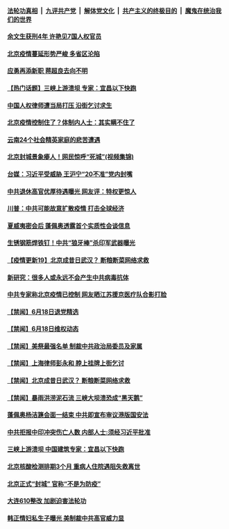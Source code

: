 

####  [法轮功真相](../../../../basic/blob/master/README.md?t=06191931) &nbsp;|&nbsp; [九评共产党](../../../../9ping.md/blob/master/README.md?t=06191931) &nbsp;|&nbsp; [解体党文化](../../../../jtdwh.md/blob/master/README.md?t=06191931)  &nbsp;|&nbsp; [共产主义的终极目的](../../../../gczydzjmd.md/blob/master/README.md?t=06191931) &nbsp;|&nbsp; [魔鬼在统治我们的世界](../../../../mgztzwmdsj.md/blob/master/README.md?t=06191931) 

#### [余文生获刑4年 许艳见7国人权官员](../pages/prog204/a102874792.md?t=06191931) 

#### [北京疫情蔓延形势严峻 多省区沦陷](../pages/prog204/a102874809.md?t=06191931) 

#### [应勇再添新职 蒋超良去向不明](../pages/prog204/a102874784.md?t=06191931) 

#### [【热门话题】三峡上游溃坝 专家：宜昌以下快跑](../pages/prog204/a102874777.md?t=06191931) 

#### [中国人权律师遭当局打压 沿街乞讨求生](../pages/prog204/a102874730.md?t=06191931) 

#### [北京疫情控制住了？体制内人士：其实瞒不住了](../pages/prog204/a102874694.md?t=06191931) 

#### [云南24个社会精英家庭的悲苦遭遇](../pages/prog204/a102874714.md?t=06191931) 

#### [北京封城景象瘆人！网民惊呼“死城”(视频集锦)](../pages/prog204/a102874672.md?t=06191931) 

#### [台媒：习近平受威胁 王沪宁“20不准”党内封嘴](../pages/prog204/a102874674.md?t=06191931) 

#### [中共退休高官优厚待遇曝光 网友评：特权更惊人](../pages/prog204/a102874608.md?t=06191931) 

#### [川普：中共可能故意扩散疫情 打击全球经济](../pages/prog204/a102874580.md?t=06191931) 

#### [夏威夷密会后 蓬佩奥透露首个实质性会谈信息](../pages/prog204/a102874570.md?t=06191931) 

#### [生锈钢筋焊铁钉！中共“狼牙棒”杀印军武器曝光](../pages/prog204/a102874555.md?t=06191931) 

#### [【疫情更新19】北京成昔日武汉？ 断粮断菜网络求救](../pages/prog204/a102871164.md?t=06191931) 


#### [新研究：很多人或永远不会产生中共病毒抗体](../pages/prog204/a102874408.md?t=06191931) 

#### [中共专家称北京疫情已控制 网友晒江苏援京医疗队合影打脸](../pages/prog204/a102874395.md?t=06191931) 

#### [【禁闻】6月18日退党精选](../pages/prog204/a102874474.md?t=06191931) 

#### [【禁闻】6月18日维权动态](../pages/prog204/a102874472.md?t=06191931) 

#### [【禁闻】美祭最强名单 制裁中共政治局委员及家属](../pages/prog204/a102874426.md?t=06191931) 

#### [【禁闻】上海律师彭永和 脖上挂牌上街乞讨](../pages/prog204/a102874428.md?t=06191931) 

#### [【禁闻】北京成昔日武汉？ 断粮断菜网络求救](../pages/prog204/a102874430.md?t=06191931) 

#### [【禁闻】暴雨洪涝泥石流 三峡大坝溃恐成“黑天鹅”](../pages/prog204/a102874433.md?t=06191931) 

#### [蓬佩奥杨洁篪会面一结束 中共即宣布审议港版国安法](../pages/prog204/a102874363.md?t=06191931) 

#### [中共拒报中印冲突伤亡人数 内部人士:须经习近平批准](../pages/prog204/a102874353.md?t=06191931) 

#### [三峡上游溃坝 中国建筑专家：宜昌以下快跑](../pages/prog204/a102874309.md?t=06191931) 

#### [北京核酸检测排期3个月 重病人住院遇阻失救离世](../pages/prog204/a102874250.md?t=06191931) 

#### [北京正式“封城” 官称“不是为防疫”](../pages/prog204/a102874174.md?t=06191931) 

#### [大连610整改 加剧迫害法轮功](../pages/prog204/a102874147.md?t=06191931) 

#### [韩正情妇私生子曝光 美制裁中共高官威力显](../pages/prog204/a102873840.md?t=06191931) 

